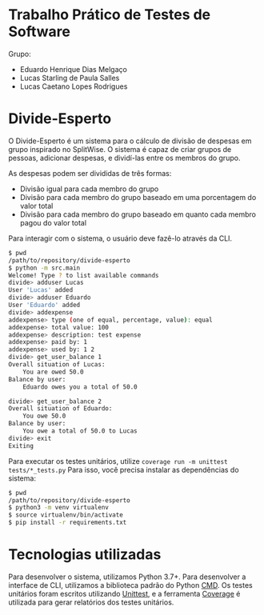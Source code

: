 # Trabalho Prático de Testes de Software

Grupo:
 - Eduardo Henrique Dias Melgaço
 - Lucas Starling de Paula Salles
 - Lucas Caetano Lopes Rodrigues

# Divide-Esperto

O Divide-Esperto é um sistema para o cálculo de divisão de despesas em grupo inspirado no SplitWise.
O sistema é capaz de criar grupos de pessoas, adicionar despesas, e dividí-las entre os membros do grupo.

As despesas podem ser divididas de três formas:
 - Divisão igual para cada membro do grupo
 - Divisão para cada membro do grupo baseado em uma porcentagem do valor total
 - Divisão para cada membro do grupo baseado em quanto cada membro pagou do valor total

Para interagir com o sistema, o usuário deve fazê-lo através da CLI.

```sh
$ pwd
/path/to/repository/divide-esperto
$ python -m src.main
Welcome! Type ? to list available commands
divide> adduser Lucas
User 'Lucas' added
divide> adduser Eduardo
User 'Eduardo' added
divide> addexpense
addexpense> type (one of equal, percentage, value): equal
addexpense> total value: 100
addexpense> description: test expense
addexpense> paid by: 1
addexpense> used by: 1 2
divide> get_user_balance 1
Overall situation of Lucas:
	You are owed 50.0
Balance by user:
	Eduardo owes you a total of 50.0

divide> get_user_balance 2
Overall situation of Eduardo:
	You owe 50.0
Balance by user:
	You owe a total of 50.0 to Lucas
divide> exit
Exiting
```

Para executar os testes unitários, utilize `coverage run -m unittest tests/*_tests.py`
Para isso, você precisa instalar as dependências do sistema:

```sh
$ pwd
/path/to/repository/divide-esperto
$ python3 -m venv virtualenv
$ source virtualenv/bin/activate
$ pip install -r requirements.txt
```

# Tecnologias utilizadas

Para desenvolver o sistema, utilizamos Python 3.7+. Para desenvolver a interface de CLI, utilizamos a biblioteca padrão do Python [CMD](https://docs.python.org/3/library/cmd.html). 
Os testes unitários foram escritos utilizando [Unittest](https://docs.python.org/3/library/unittest.html), e a ferramenta [Coverage](https://coverage.readthedocs.io/en/6.4/) é utilizada para gerar relatórios dos testes unitários.
